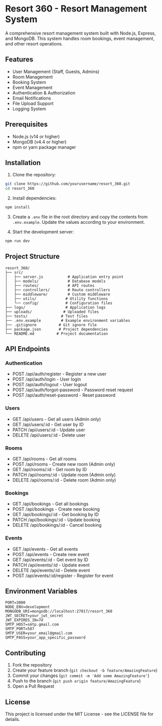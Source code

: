 # Resort 360 - Resort Management System

A comprehensive resort management system built with Node.js, Express, and MongoDB. This system handles room bookings, event management, and other resort operations.

## Features

- User Management (Staff, Guests, Admins)
- Room Management
- Booking System
- Event Management
- Authentication & Authorization
- Email Notifications
- File Upload Support
- Logging System

## Prerequisites

- Node.js (v14 or higher)
- MongoDB (v4.4 or higher)
- npm or yarn package manager

## Installation

1. Clone the repository:
```bash
git clone https://github.com/yourusername/resort_360.git
cd resort_360
```

2. Install dependencies:
```bash
npm install
```

3. Create a `.env` file in the root directory and copy the contents from `.env.example`. Update the values according to your environment.

4. Start the development server:
```bash
npm run dev
```

## Project Structure

```
resort_360/
├── src/
│   ├── server.js           # Application entry point
│   ├── models/             # Database models
│   ├── routes/             # API routes
│   ├── controllers/        # Route controllers
│   ├── middleware/         # Custom middleware
│   ├── utils/             # Utility functions
│   └── config/            # Configuration files
├── logs/                  # Application logs
├── uploads/              # Uploaded files
├── tests/               # Test files
├── .env.example         # Example environment variables
├── .gitignore          # Git ignore file
├── package.json        # Project dependencies
└── README.md          # Project documentation
```

## API Endpoints

### Authentication
- POST /api/auth/register - Register a new user
- POST /api/auth/login - User login
- POST /api/auth/logout - User logout
- POST /api/auth/forgot-password - Password reset request
- POST /api/auth/reset-password - Reset password

### Users
- GET /api/users - Get all users (Admin only)
- GET /api/users/:id - Get user by ID
- PATCH /api/users/:id - Update user
- DELETE /api/users/:id - Delete user

### Rooms
- GET /api/rooms - Get all rooms
- POST /api/rooms - Create new room (Admin only)
- GET /api/rooms/:id - Get room by ID
- PATCH /api/rooms/:id - Update room (Admin only)
- DELETE /api/rooms/:id - Delete room (Admin only)

### Bookings
- GET /api/bookings - Get all bookings
- POST /api/bookings - Create new booking
- GET /api/bookings/:id - Get booking by ID
- PATCH /api/bookings/:id - Update booking
- DELETE /api/bookings/:id - Cancel booking

### Events
- GET /api/events - Get all events
- POST /api/events - Create new event
- GET /api/events/:id - Get event by ID
- PATCH /api/events/:id - Update event
- DELETE /api/events/:id - Delete event
- POST /api/events/:id/register - Register for event

## Environment Variables

```env
PORT=3000
NODE_ENV=development
MONGODB_URI=mongodb://localhost:27017/resort_360
JWT_SECRET=your_jwt_secret
JWT_EXPIRES_IN=7d
SMTP_HOST=smtp.gmail.com
SMTP_PORT=587
SMTP_USER=your_email@gmail.com
SMTP_PASS=your_app_specific_password
```

## Contributing

1. Fork the repository
2. Create your feature branch (`git checkout -b feature/AmazingFeature`)
3. Commit your changes (`git commit -m 'Add some AmazingFeature'`)
4. Push to the branch (`git push origin feature/AmazingFeature`)
5. Open a Pull Request

## License

This project is licensed under the MIT License - see the LICENSE file for details. 